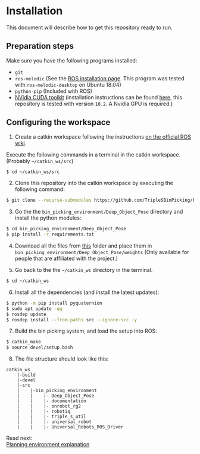 # Installation
This document will describe how to get this repository ready to run.
## Preparation steps
Make sure you have the following programs installed:
 - `git` 
 - `ros-melodic` (See the [ROS installation page](http://wiki.ros.org/ROS/Installation). This program was tested with `ros-melodic-desktop` on Ubuntu 18.04)
 - `python-pip` (Included with ROS)
 - [NVidia CUDA toolkit](https://developer.nvidia.com/cuda-10.2-download-archive) (installation instructions can be found [here](https://docs.nvidia.com/cuda/archive/10.2/cuda-installation-guide-linux/index.html), this repository is tested with version `10.2`. A Nvidia GPU is required.)

## Configuring the workspace
1. Create a catkin workspace following the instructions [on the official ROS wiki](http://wiki.ros.org/ROS/Tutorials/InstallingandConfiguringROSEnvironment).

Execute the following commands in a terminal in the catkin workspace. (Probably `~/catkin_ws/src`)
```bash
$ cd ~/catkin_ws/src
```

2. Clone this repository into the catkin workspace by executing the following command:
```bash
$ git clone --recurse-submodules https://github.com/TripleSBinPicking/bin_picking_environment.git
```

3. Go the the `bin_picking_environment/Deep_Object_Pose` directory and install the python modules:

```bash
$ cd bin_picking_environment/Deep_Object_Pose
$ pip install -r requirements.txt
```

4. Download all the files from [this](https://bit.ly/3S-ABWAC-WEIGHTS) folder and place them in `bin_picking_environment/Deep_Object_Pose/weights` (Only available for people that are affiliated with the project.)

5. Go back to the the `~/catkin_ws` directory in the terminal.
```bash
$ cd ~/catkin_ws
```

6. Install all the dependencies (and install the latest updates):
```bash
$ python -m pip install pyquaternion
$ sudo apt update -qq
$ rosdep update
$ rosdep install --from-paths src --ignore-src -y
```

7. Build the bin picking system, and load the setup into ROS:
```bash
$ catkin_make
$ source devel/setup.bash
```

8. The file structure should look like this:
```
catkin_ws
    |-build
    |-devel
    |-src
    |    |-bin_picking_environment
    |    |    |- Deep_Object_Pose
    |    |    |- documentation
    |    |    |- onrobot_rg2
    |    |    |- robotiq
    |    |    |- triple_s_util
    |    |    |- universal_robot
    |    |    |- Universal_Robots_ROS_Driver
```

Read next:  
[Planning environment explanation](Planning%20Environment%20Explanation.md)
